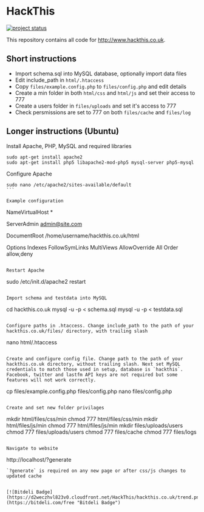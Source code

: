 HackThis
========
[![project status](http://stillmaintained.com/HackThis/hackthis.co.uk.png)](http://stillmaintained.com/HackThis/hackthis.co.uk)

This repository contains all code for http://www.hackthis.co.uk. 

## Short instructions
* Import schema.sql into MySQL database, optionally import data files
* Edit include_path in `html/.htaccess`
* Copy `files/example.config.php` to `files/config.php` and edit details
* Create a min folder in both `html/css` and `html/js` and set their access to 777
* Create a users folder in `files/uploads` and set it's access to 777
* Check persmissions are set to 777 on both `files/cache` and `files/log`

## Longer instructions (Ubuntu)
Install Apache, PHP, MySQL and required libraries
````
sudo apt-get install apache2
sudo apt-get install php5 libapache2-mod-php5 mysql-server php5-mysql
````

Configure Apache
````
sudo nano /etc/apache2/sites-available/default
```

Example configuration
````
NameVirtualHost *

ServerAdmin admin@site.com

DocumentRoot /home/username/hackthis.co.uk/html

Options Indexes FollowSymLinks MultiViews
AllowOverride All
Order allow,deny
````

Restart Apache
````
sudo /etc/init.d/apache2 restart
````

Import schema and testdata into MySQL
````
cd hackthis.co.uk
mysql -u <username> -p<password> < schema.sql
mysql -u <username> -p<password> < testdata.sql
````

Configure paths in .htaccess. Change include_path to the path of your hackthis.co.uk/files/ directory, with trailing slash
````
nano html/.htaccess
````

Create and configure config file. Change path to the path of your hackthis.co.uk directory, without trailing slash. Next set MySQL credentials to match those used in setup, database is `hackthis`. Facebook, twitter and lastfm API keys are not required but some features will not work correctly.
````
cp files/example.config.php files/config.php
nano files/config.php
````

Create and set new folder privilages
````
mkdir html/files/css/min
chmod 777 html/files/css/min
mkdir html/files/js/min
chmod 777 html/files/js/min
mkdir files/uploads/users
chmod 777 files/uploads/users
chmod 777 files/cache
chmod 777 files/logs
````

Navigate to website
````
http://localhost/?generate
````
`?generate` is required on any new page or after css/js changes to updated cache


[![Bitdeli Badge](https://d2weczhvl823v0.cloudfront.net/HackThis/hackthis.co.uk/trend.png)](https://bitdeli.com/free "Bitdeli Badge")

